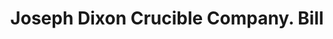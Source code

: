 ---
doi: 10.7916/D8F4915H
date_other: '1880'
date_other_textual: 1880-1889
form: printed ephemera
genre:
- Invoices
name:
- Joseph Dixon Crucible Company
object_in_context_url: https://biggert.cul.columbia.edu/items/view/ave_biggert_00801
subject_hierarchical_geographic:
- Jersey City, New Jersey, United States
subject_name:
- Joseph Dixon Crucible Company
title: Joseph Dixon Crucible Company. Bill
sort_title: Joseph Dixon Crucible Company. Bill
call_number: ave_biggert_00801
coordinates:
- 40.714,-74.071
pid: ave_biggert_00801
identifiers: ave_biggert_00801
thumbnail: https://derivativo-2.library.columbia.edu/iiif/2/ldpd:345424/full/!256,256/0/native.jpg
permalink: "/items/ave_biggert_00801/"
layout: iiif-image-page
---
